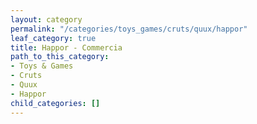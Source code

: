 ```yaml
---
layout: category
permalink: "/categories/toys_games/cruts/quux/happor"
leaf_category: true
title: Happor - Commercia
path_to_this_category:
- Toys & Games
- Cruts
- Quux
- Happor
child_categories: []
---
```


